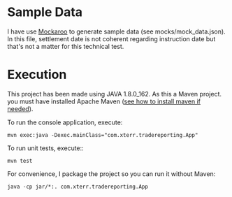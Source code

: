 # Sample Data
I have use [Mockaroo](https://www.mockaroo.com/) to generate sample data (see mocks/mock_data.json).
In this file, settlement date is not coherent regarding instruction date but that's not a matter for this technical test.

# Execution
This project has been made using JAVA 1.8.0_162.
As this a Maven project. you must have installed Apache Maven ([see how to install maven if needed](https://maven.apache.org/install.html)).

To run the console application, execute:

`mvn exec:java -Dexec.mainClass="com.xterr.tradereporting.App"`

To run unit tests, execute::

`mvn test`

For convenience, I package the project so you can run it without Maven:

`java -cp jar/*:. com.xterr.tradereporting.App`
